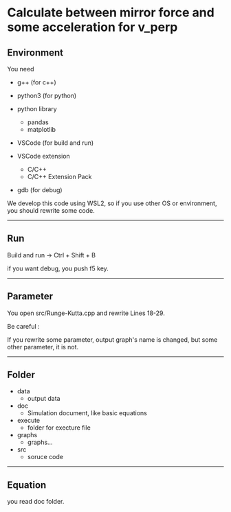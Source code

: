 # Calculate between mirror force and some acceleration for v_perp

## Environment
You need 

- g++ (for c++)

- python3 (for python)

- python library
    - pandas
    - matplotlib

- VSCode (for build and run)

- VSCode extension
    - C/C++
    - C/C++ Extension Pack

- gdb (for debug)

We develop this code using WSL2, so if you use other OS or environment, you should rewrite some code.

---

## Run

Build and run → Ctrl + Shift + B


if you want debug, you push f5 key.

---

## Parameter

You open src/Runge-Kutta.cpp and rewrite Lines 18-29.

Be careful : 

If you rewrite some parameter, output graph's name is changed, but some other parameter, it is not.

---

## Folder
- data 
    - output data
- doc 
    - Simulation document, like basic equations
- execute
    - folder for execture file
- graphs
    - graphs...
- src
    - soruce code
---

## Equation
you read doc folder.
